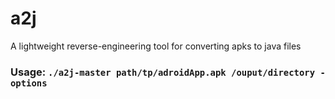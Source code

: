 # a2j
A lightweight reverse-engineering tool for converting apks to java files

### Usage: `./a2j-master path/tp/adroidApp.apk /ouput/directory -options`
